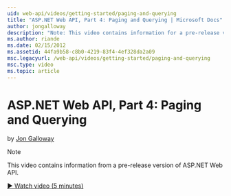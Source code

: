 ```yaml
---
uid: web-api/videos/getting-started/paging-and-querying
title: "ASP.NET Web API, Part 4: Paging and Querying | Microsoft Docs"
author: jongalloway
description: "Note: This video contains information for a pre-release version of ASP.NET Web API"
ms.author: riande
ms.date: 02/15/2012
ms.assetid: 44fa9b58-c8b0-4219-83f4-4ef328da2a09
msc.legacyurl: /web-api/videos/getting-started/paging-and-querying
msc.type: video
ms.topic: article
---
```

# ASP.NET Web API, Part 4: Paging and Querying

by [Jon Galloway](https://github.com/jongalloway)

> [!NOTE]
> This video contains information from a pre-release version of ASP.NET Web API.

[&#9654; Watch video (5 minutes)](https://learn.microsoft.com/en-us/shows/asp-net-site-videos/paging-querying)
